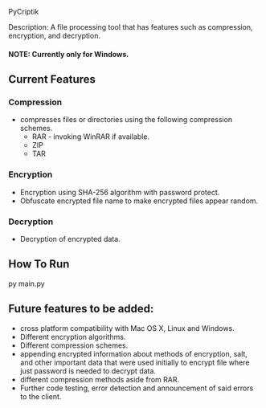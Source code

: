 PyCriptik

Description: A file processing tool that has features such as compression, encryption, and decryption. 

#### NOTE: Currently only for Windows. 

Current Features 
----------------------------
### Compression
- compresses files or directories using the following compression schemes. 
  - RAR - invoking WinRAR if available. 
  - ZIP
  - TAR 

### Encryption 
- Encryption using SHA-256 algorithm with password protect. 
- Obfuscate encrypted file name to make encrypted files appear random.

### Decryption 
- Decryption of encrypted data. 

How To Run 
----------------------------
py main.py 

Future features to be added:
----------------------------
- cross platform compatibility with Mac OS X, Linux and Windows. 
- Different encryption algorithms. 
- Different compression schemes. 
- appending encrypted information about methods of encryption, salt, and other important data that were used initially to encrypt file where just password is needed to decrypt data. 
- different compression methods aside from RAR. 
- Further code testing, error detection and announcement of said errors to the client. 